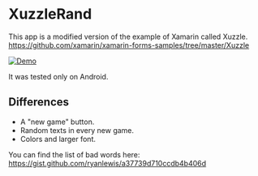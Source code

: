 XuzzleRand
==========

This app is a modified version of the example of Xamarin called Xuzzle.
https://github.com/xamarin/xamarin-forms-samples/tree/master/Xuzzle

[![Demo](https://img.youtube.com/vi/KCrKtxsBuWA/0.jpg)](https://www.youtube.com/watch?v=KCrKtxsBuWA)

It was tested only on Android.

Differences
-----------

- A "new game" button.
- Random texts in every new game.
- Colors and larger font.

You can find the list of bad words here: 
https://gist.github.com/ryanlewis/a37739d710ccdb4b406d
